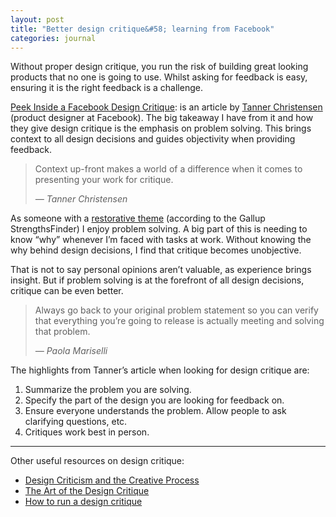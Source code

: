 ```yaml
---
layout: post
title: "Better design critique&#58; learning from Facebook"
categories: journal
---
```


Without proper design critique, you run the risk of building great looking products that no one is going to use. Whilst asking for feedback is easy, ensuring it is the right feedback is a challenge.

[Peek Inside a Facebook Design Critique](https://medium.com/facebook-design/peek-inside-a-facebook-design-critique-c4833efda26e):
is an article by [Tanner Christensen](http://tannerchristensen.com) (product
designer at Facebook). The big takeaway I have from it and how they give
design critique is the emphasis on problem solving. This brings context to
all design decisions and guides objectivity when providing feedback.

<blockquote>
    <p>Context up-front makes a world of a difference when it comes to presenting
    your work for critique.</p>
    <cite>— Tanner Christensen</cite>
</blockquote>

As someone with a [restorative theme](http://www.gallup.com/businessjournal/709/restorative.aspx)
(according to the Gallup StrengthsFinder) I enjoy problem solving. A big
part of this is needing to know “why” whenever I’m faced with tasks at work.
Without knowing the why behind design decisions, I find that critique becomes
unobjective.

That is not to say personal opinions aren’t valuable, as experience brings
insight. But if problem solving is at the forefront of all design decisions,
critique can be even better.

<blockquote>
    <p>Always go back to your original problem statement so you can verify
    that everything you’re going to release is actually meeting and solving
    that problem.</p>
    <cite>— Paola Mariselli</cite>
</blockquote>

The highlights from Tanner’s article when looking for design critique are:

1. Summarize the problem you are solving.
2. Specify the part of the design you are looking for feedback on.
3. Ensure everyone understands the problem. Allow people to ask clarifying questions, etc.
4. Critiques work best in person.

---

Other useful resources on design critique:

- [Design Criticism and the Creative Process](http://alistapart.com/article/design-criticism-creative-process)
- [The Art of the Design Critique](http://blog.teamtreehouse.com/the-art-of-the-design-critique)
- [How to run a design critique](http://scottberkun.com/essays/23-how-to-run-a-design-critique)
